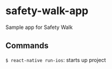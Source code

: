 # safety-walk-app

Sample app for Safety Walk

## Commands

`$ react-native run-ios`: starts up project
